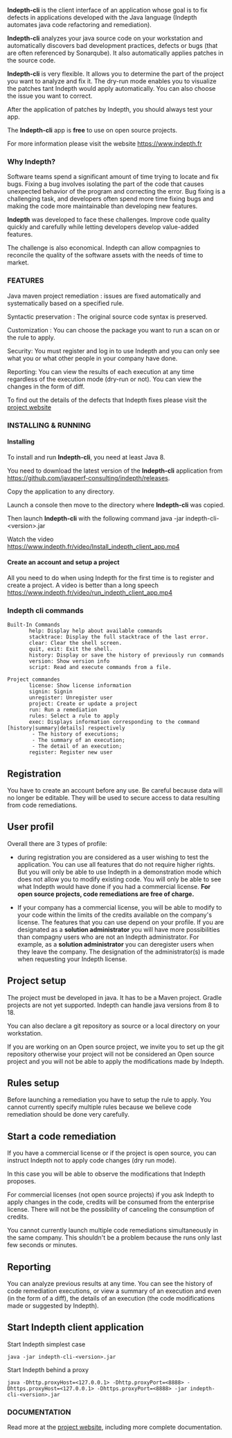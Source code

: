 


**Indepth-cli** is the client interface of an application whose goal is to fix defects in applications developed with the Java language (Indepth automates java code refactoring and remediation).

**Indepth-cli** analyzes your java source code on your workstation and automatically discovers bad development practices, defects or bugs (that are often referenced by Sonarqube). 
It also automatically applies patches in the source code.

**Indepth-cli** is very flexible. It allows you to determine the part of the project you want to analyze and fix it. 
The dry-run mode enables you to visualize the patches tant Indepth would apply automatically.
You can also choose the issue you want to correct.

After the application of patches by Indepth, you should always test your app.

The **Indepth-cli** app is **free** to use on open source projects.

For more information please visit the website https://www.indepth.fr

### Why Indepth?

Software teams spend a significant amount of time trying to locate and fix bugs. 
Fixing a bug involves isolating the part of the code that causes unexpected behavior of the program and correcting the error. 
Bug fixing is a challenging task, and developers often spend more time fixing bugs and making the code more maintainable than developing new features.

**Indepth** was developed to face these challenges. Improve code quality quickly and carefully while letting developers develop value-added features.

The challenge is also economical. Indepth  can allow compagnies to reconcile the quality of the software assets with the needs of time to market.

### FEATURES

Java maven project remediation : issues are fixed automatically and systematically based on a specified rule.

Syntactic preservation : The original source code syntax is preserved.

Customization : You can choose the package you want to run a scan on or the rule to apply.

Security: You must register and log in to use Indepth and you can only see what you or what other people in your company have done.

Reporting: You can view the results of each execution at any time regardless of the execution mode (dry-run or not). You can view the changes in the form of diff.

To find out the details of the defects that Indepth fixes please visit the [project website](http://indepth.fr/documentation.html)


### INSTALLING & RUNNING

#### Installing

To install and run **Indepth-cli**, you need at least Java 8.

You need to download the latest version of the **Indepth-cli** application from https://github.com/javaperf-consulting/indepth/releases.

Copy the application to any directory.

Launch a console then move to the directory where **Indepth-cli** was copied.

Then launch **Indepth-cli** with the following command java -jar indepth-cli-&lt;version&gt;.jar

Watch the video 
https://www.indepth.fr/video/Install_indepth_client_app.mp4

#### Create an account and setup a project

All you need to do when using Indepth for the first time is to register and create a project. A video is better than a long speech https://www.indepth.fr/video/run_indepth_client_app.mp4

### Indepth cli commands

```
Built-In Commands
       help: Display help about available commands
       stacktrace: Display the full stacktrace of the last error.
       clear: Clear the shell screen.
       quit, exit: Exit the shell.
       history: Display or save the history of previously run commands
       version: Show version info
       script: Read and execute commands from a file.

Project commandes
       license: Show license information
       signin: Signin
       unregister: Unregister user
       project: Create or update a project
       run: Run a remediation
       rules: Select a rule to apply
       exec: Displays information corresponding to the command [history|summary|details] respectively
        - The history of executions;
        - The summary of an execution;
        - The detail of an execution;
       register: Register new user
```

## Registration

You have to create an account before any use. 
Be careful because data will no longer be editable. 
They will be used to secure access to data resulting from code remediations.

## User profil

Overall there are 3 types of profile:

- during registration you are considered as a user wishing to test the application. 
You can use all features that do not require higher rights. 
But you will only be able to use Indepth in a demonstration mode which does not allow you to modify existing code. 
You will only be able to see what Indepth would have done if you had a commercial license. 
**For open source projects, code remediations are free of charge.**

- If your company has a commercial license, you will be able to modify to your code within the limits of the credits available on the company's license.
The features that you can use depend on your profile. 
If you are designated as a **solution administrator** you will have more possibilities than compagny users who are not an Indepth administrator. 
For example, as a **solution administrator** you can deregister users when they leave the company.
The designation of the administrator(s) is made when requesting your Indepth license.

## Project setup

The project must be developed in java. 
It has to be a Maven project. Gradle projects are not yet supported. 
Indepth can handle java versions from 8 to 18. 

You can also declare a git repository as source or a local directory on your workstation. 

If you are working on an Open source project, we invite you to set up the git repository otherwise your project will not be considered an Open source project and you will not be able to apply the modifications made by Indepth.

## Rules setup

Before launching a remediation you have to setup the rule to apply. 
You cannot currently specify multiple rules because we believe code remediation should be done very carefully.

## Start a code remediation

If you have a commercial license or if the project is open source, you can instruct Indepth not to apply code changes (dry run mode). 

In this case you will be able to observe the modifications that Indepth proposes. 

For commercial licenses (not open source projects) if you ask Indepth to apply changes in the code, credits will be consumed from the enterprise license. 
There will not be the possibility of canceling the consumption of credits.

You cannot currently launch multiple code remediations simultaneously in the same company.
This shouldn't be a problem because the runs only last few seconds or minutes.

## Reporting

You can analyze previous results at any time.
You can see the history of code remediation executions, or view a summary of an execution and even (in the form of a diff), the details of an execution (the code modifications made or suggested by Indepth).


## Start Indepth client application

Start Indepth simplest case

```
java -jar indepth-cli-<version>.jar
```

Start Indepth behind a proxy

```
java -Dhttp.proxyHost=<127.0.0.1> -Dhttp.proxyPort=<8888> -Dhttps.proxyHost=<127.0.0.1> -Dhttps.proxyPort=<8888> -jar indepth-cli-<version>.jar
```

### DOCUMENTATION

Read more at the [project website](http://indepth.fr/documentation.html), including more complete documentation.
